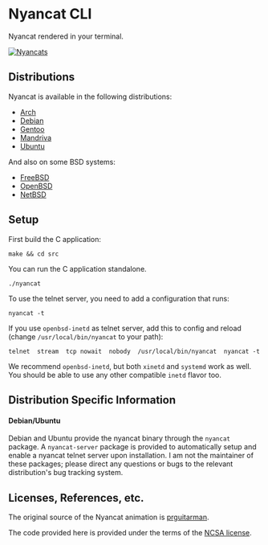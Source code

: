 # Nyancat CLI

Nyancat rendered in your terminal.

[![Nyancats](http://nyancat.dakko.us/nyancat.png)](http://nyancat.dakko.us/nyancat.png)

## Distributions

Nyancat is available in the following distributions:

- [Arch](https://www.archlinux.org/packages/?q=nyancat)
- [Debian](http://packages.qa.debian.org/n/nyancat.html)
- [Gentoo](http://packages.gentoo.org/package/games-misc/nyancat)
- [Mandriva](http://sophie.zarb.org/rpms/928724d4aea0efdbdeda1c80cb59a7d3)
- [Ubuntu](https://launchpad.net/ubuntu/+source/nyancat)

And also on some BSD systems:

- [FreeBSD](http://www.freshports.org/net/nyancat/)
- [OpenBSD](http://openports.se/misc/nyancat)
- [NetBSD](http://pkgsrc.se/misc/nyancat)

## Setup

First build the C application:

    make && cd src

You can run the C application standalone.

    ./nyancat

To use the telnet server, you need to add a configuration that runs:

    nyancat -t

If you use `openbsd-inetd` as telnet server, add this to config and reload (change `/usr/local/bin/nyancat` to your path):

    telnet	stream	tcp	nowait	nobody	/usr/local/bin/nyancat	nyancat -t

We recommend `openbsd-inetd`, but both `xinetd` and `systemd` work as well. You
should be able to use any other compatible `inetd` flavor too.

## Distribution Specific Information

#### Debian/Ubuntu

Debian and Ubuntu provide the nyancat binary through the `nyancat` package. A
`nyancat-server` package is provided to automatically setup and enable a nyancat
telnet server upon installation. I am not the maintainer of these packages;
please direct any questions or bugs to the relevant distribution's bug tracking
system.

## Licenses, References, etc.

The original source of the Nyancat animation is
[prguitarman](http://www.prguitarman.com/index.php?id=348).

The code provided here is provided under the terms of the
[NCSA license](http://en.wikipedia.org/wiki/University_of_Illinois/NCSA_Open_Source_License).
